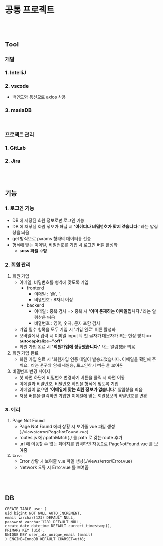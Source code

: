 # 공통 프로젝트

<br /><br />

## Tool
### 개발
### 1. IntelliJ
### 2. vscode
- 백엔드와 통신으로 axios 사용
### 3. mariaDB

<br />

### 프로젝트 관리
### 1. GitLab
### 2. Jira

<br /><br />

## 기능
### 1. 로그인 기능
- DB 에 저장된 회원 정보로만 로그인 가능
- DB 에 저장된 회원 정보가 아닐 시 **'아이디나 비밀번호가 맞지 않습니다.'** 라는 알림창을 띄움
- get 방식으로 params 형태의 데이터를 전송
- 형식에 맞는 이메일, 비밀번호를 기입 시 로그인 버튼 활성화
    - **scss 파일 수정**

### 2. 회원 관리
1. 회원 가입
    - 이메일, 비밀번호를 형식에 맞도록 기입
        - frontend
            - 이메일 : '@', '.'
            - 비밀번호 : 8자리 이상
        - backend
            - 이메일 : 중복 검사 => 중복 시 <b>'이미 존재하는 이메일입니다.'</b> 라는 알림창을 띄움
            - 비밀번호 : 영어, 숫자, 문자 포함 검사
    - 가입 필수 항목을 모두 기입 시 '가입 완료' 버튼 활성화
    - 모바일에서 입력 시 이메일 input 의 첫 글자가 대문자가 되는 현상 방지 => **autocapitalize="off"**
    - 회원 가입 완료 시 **'회원가입에 성공했습니다.'** 라는 알림창을 띄움
2. 회원 가입 완료
    - 회원 가입 완료 시 '회원가입 인증 메일이 발송되었습니다. 이메일을 확인해 주세요.' 라는 문구와 함께 재발송, 로그인하기 버튼 을 보여줌
3. 비밀번호 변경 페이지
    - 첫 화면 하단에 비밀번호 변경하기 버튼을 클릭 시 화면 이동
    - 이메일과 비밀번호, 비밀번호 확인을 형식에 맞도록 기입
    - 이메일이 없으면 **'이메일에 맞는 회원 정보가 없습니다.'** 알림창을 띄움
    - 저장 버튼을 클릭하면 기입한 이메일에 맞는 회원정보의 비밀번호를 변경

### 3. 에러
1. Page Not Found
    - Page Not Found 에러 상황 시 보여줄 vue 파일 생성(./views/error/PageNotFound.vue)
    - routes.js 에 /:pathMatch(.*)* 를 path 로 갖는 route 추가
    - url 에 이동할 수 없는 페이지를 입력하면 자동으로 PageNotFound.vue 를 보여줌
2. Error
    - Error 상황 시 보여줄 vue 파일 생성(./views/error/Error.vue)
    - Network 오류 시 Error.vue 를 보여줌

<br /><br />

## DB

```
CREATE TABLE user (
uid bigint NOT NULL AUTO_INCREMENT,
email varchar(128) DEFAULT NULL,
password varchar(128) DEFAULT NULL,
create_date datetime DEFAULT current_timestamp(),
PRIMARY KEY (uid),
UNIQUE KEY user_idx_unique_email (email)
) ENGINE=InnoDB DEFAULT CHARSET=utf8;
```

